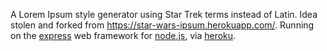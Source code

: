 A Lorem Ipsum style generator using Star Trek terms instead of Latin.  Idea stolen and forked from https://star-wars-ipsum.herokuapp.com/.
Running on the [express](http://expressjs.com) web framework for [node.js](http://nodejs.org/), via [heroku](http://www.heroku.com/).
